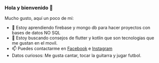 ### Hola y bienvenido 👋

 Mucho gusto, aquí un poco de mí:

- 🌱 Estoy aprendiendo firebase y mongo db para hacer proyectos con bases de datos NO SQL
- 🤔 Estoy buscando consejos de flutter y kotlin que son tecnologias que me gustan en el movil.
- 📫 Puedes contactarme en <a href='https://www.facebook.com/jhonoquendov' target="_blank">Facebook</a> e <a href='https://www.instagram.com/jhonoquendo/' target="_blank">Instagram</a>
- Datos curiosos: Me gusta cantar, tocar la guitarra y jugar futbol.

